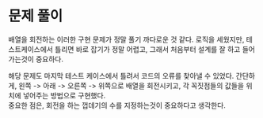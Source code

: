 # 문제 풀이
배열을 회전하는 이러한 구현 문제가 정말 풀기 까다로운 것 같다. 
로직을 세웠지만, 테스트케이스에서 틀리면 바로 잡기가 정말 어렵고, 그래서 처음부터 설계를 잘 하고 들어가는것이 중요하다.

해당 문제도 마지막 테스트 케이스에서 틀려서 코드의 오류를 찾아낼 수 있었다.
간단하게, 왼쪽 -> 아래 -> 오른쪽 -> 위쪽으로 배열을 회전시키고, 각 꼭짓점들의 값들을 위치에 넣어주는 방법으로 구현했다.   
중요한 점은, 회전을 하는 껍데기의 수를 지정하는것이 중요하다고 생각한다. 